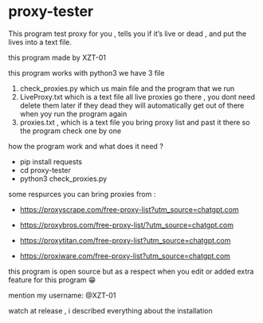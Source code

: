 # proxy-tester
This program test proxy for you , tells you if it’s live or dead , and put the lives into a text file.

this program made by XZT-01

this program works with python3
we have 3 file 

1) check_proxies.py which us main file and the program that we run 
2) LiveProxy.txt which is a text file all live proxies go there , you dont need delete them later if they dead they will automatically get out of there when yoy run the program again
3) proxies.txt , which is a text file you bring proxy list and past it there so the program check one by one 

how the program work and what does it need ?

* pip install requests
* cd proxy-tester
* python3 check_proxies.py

some respurces you can bring proxies from :

- https://proxyscrape.com/free-proxy-list?utm_source=chatgpt.com

- https://proxybros.com/free-proxy-list/?utm_source=chatgpt.com

- https://proxytitan.com/free-proxy-list?utm_source=chatgpt.com

- https://proxiware.com/free-proxy-list?utm_source=chatgpt.com

this program is open source but as a respect when you edit or added extra feature for this program 😁

mention my username: @XZT-01

watch at release , i described everything about the installation
